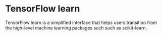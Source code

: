 # TensorFlow learn

TensorFlow learn is a simplified interface that helps users transition from
the high-level machine learning packages such such as scikit-learn.
